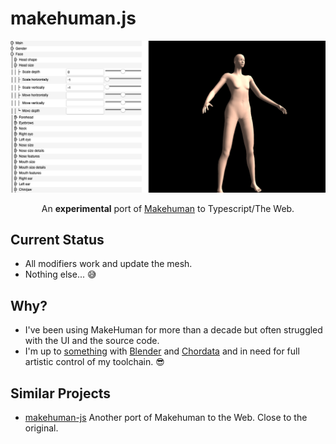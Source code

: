 # makehuman.js

<div style="text-align: center">
  <img src="data/screenshot.png" />

  An **experimental** port of [Makehuman](http://www.makehumancommunity.org) to Typescript/The Web.
</div>

## Current Status

* All modifiers work and update the mesh.
* Nothing else... 😅

## Why?

* I've been using MakeHuman for more than a decade but often struggled with the UI and the source code.
* I'm up to [something](https://mark13.org) with [Blender](https://www.blender.org) and [Chordata](https://chordata.cc) and in need for full artistic control of my toolchain. 😎

## Similar Projects

* [makehuman-js](https://github.com/makehuman-js/makehuman-js) Another port of Makehuman to the Web. Close to the original.
